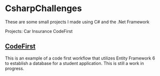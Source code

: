 # CsharpChallenges

These are some small projects I made using C# and the .Net Framework

Projects: Car Insurance CodeFirst



## [CodeFirst]()

This is an example of a code first workflow that utilizes Entity Framework 6 to establish a database for a student application. This is still a work in progress.
